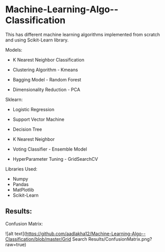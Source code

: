 # Machine-Learning-Algo--Classification


This has different machine learning algorithms implemented from scratch and using Scikit-Learn library.

Models:

- K Nearest Neighbor Classification

- Clustering Algorithm - Kmeans 

- Bagging Model - Random Forest

- Dimensionality Reduction - PCA

Sklearn:

- Logistic Regression

- Support Vector Machine

- Decision Tree

- K Nearest Neighbor

- Voting Classifier - Ensemble Model

- HyperParameter Tuning - GridSearchCV

Libraries Used:

- Numpy
- Pandas
- MatPlotlib
- Scikit-Learn

## Results:

Confusion Matrix:

![alt text](https://github.com/aadlakha12/Machine-Learning-Algo--Classification/blob/master/Grid Search Results/ConfusionMatrix.png?raw=true)

